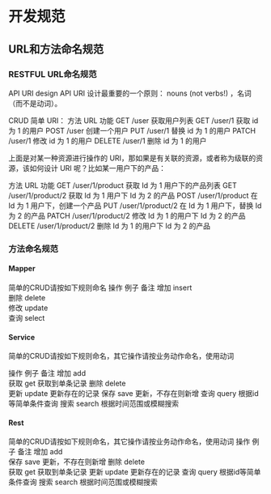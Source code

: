 # 开发规范


## URL和方法命名规范

### RESTFUL URL命名规范

API URI design API URI 设计最重要的一个原则： nouns (not verbs!) ，名词（而不是动词）。

CRUD 简单 URI：
方法	URL	功能
GET	/user	获取用户列表
GET	/user/1	获取 id 为 1 的用户
POST	/user	创建一个用户
PUT	/user/1	替换 id 为 1 的用户
PATCH	/user/1	修改 id 为 1 的用户
DELETE	/user/1	删除 id 为 1 的用户

上面是对某一种资源进行操作的 URI，那如果是有关联的资源，或者称为级联的资源，该如何设计 URI 呢？比如某一用户下的产品：

方法	URL	功能
GET	/user/1/product	获取 Id 为 1 用户下的产品列表
GET	/user/1/product/2	获取 Id 为 1 用户下 Id 为 2 的产品
POST	/user/1/product	在 Id 为 1 用户下，创建一个产品
PUT	/user/1/product/2	在 Id 为 1 用户下，替换 Id 为 2 的产品
PATCH	/user/1/product/2	修改 Id 为 1 的用户下 Id 为 2 的产品
DELETE	/user/1/product/2	删除 Id 为 1 的用户下 Id 为 2 的产品


### 方法命名规范

#### Mapper

简单的CRUD请按如下规则命名
操作	例子	备注
增加	insert	 
删除	delete	 
修改	update	 
查询	select	 

#### Service

简单的CRUD请按如下规则命名，其它操作请按业务动作命名，使用动词

操作	例子	备注
增加	add	 
获取	get	获取到单条记录
删除	delete	 
更新	update	更新存在的记录
保存	save	更新，不存在则新增
查询	query	根据id等简单条件查询
搜索	search	根据时间范围或模糊搜索

#### Rest

简单的CRUD请按如下规则命名，其它操作请按业务动作命名，使用动词
操作	例子	备注
增加	add	 
保存	save	更新，不存在则新增
删除	delete	 
获取	get	获取到单条记录
更新	update	更新存在的记录
查询	query	根据id等简单条件查询
搜索	search	根据时间范围或模糊搜索